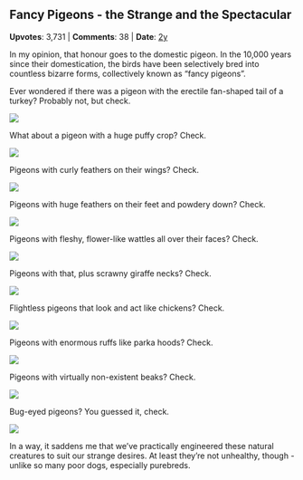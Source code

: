 ## Fancy Pigeons - the Strange and the Spectacular
    
**Upvotes**: 3,731 | **Comments**: 38 | **Date**: [2y](https://www.quora.com/What-is-the-craziest-domesticated-animal-to-ever-exist/answer/Gary-Meaney)

In my opinion, that honour goes to the domestic pigeon. In the 10,000 years since their domestication, the birds have been selectively bred into countless bizarre forms, collectively known as “fancy pigeons”.

Ever wondered if there was a pigeon with the erectile fan-shaped tail of a turkey? Probably not, but check.

![](https://qph.fs.quoracdn.net/main-qimg-4f8b1417756a32c745044479ce3567bb-lq)

What about a pigeon with a huge puffy crop? Check.

![](https://qph.fs.quoracdn.net/main-qimg-8389788f70e822905303647388b67f18-lq)

Pigeons with curly feathers on their wings? Check.

![](https://qph.fs.quoracdn.net/main-qimg-4d73fa837f7ad799a40cd3aecfa4abdf.webp)

Pigeons with huge feathers on their feet and powdery down? Check.

![](https://qph.fs.quoracdn.net/main-qimg-3d6045f285dd9f8790765c1cf1a513f3-lq)

Pigeons with fleshy, flower-like wattles all over their faces? Check.

![](https://qph.fs.quoracdn.net/main-qimg-70ba3984971705756362e421760f6995-lq)

Pigeons with that, plus scrawny giraffe necks? Check.

![](https://qph.fs.quoracdn.net/main-qimg-25f77a5dd3904061640b330b772683aa-lq)

Flightless pigeons that look and act like chickens? Check.

![](https://qph.fs.quoracdn.net/main-qimg-e03bd9b23b35f75e78f8dbe2961be55e-lq)

Pigeons with enormous ruffs like parka hoods? Check.

![](https://qph.fs.quoracdn.net/main-qimg-17dc151ecf27768e83f055bef750959e-lq)

Pigeons with virtually non-existent beaks? Check.

![](https://qph.fs.quoracdn.net/main-qimg-434f4a90211156d10315df1bec58477f-lq)

Bug-eyed pigeons? You guessed it, check.

![](https://qph.fs.quoracdn.net/main-qimg-fecf006b5b50e03fd3ccdc4ad27e2ce3-lq)

In a way, it saddens me that we’ve practically engineered these natural creatures to suit our strange desires. At least they’re not unhealthy, though - unlike so many poor dogs, especially purebreds.

